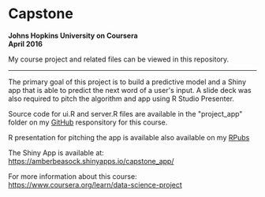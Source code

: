# Capstone
**Johns Hopkins University on Coursera**  
**April 2016**

My course project and related files can be viewed in this repository.

---------------------------------------------------------------------------------------------------------------------------------------

The primary goal of this project is to build a predictive model and a Shiny app that is able to predict the next word of a user's input. A slide deck was also required to pitch the algorithm and app using R Studio Presenter.

Source code for ui.R and server.R files are available in the "project_app" folder on my [GitHub](https://github.com/abeasock/Capstone-Coursera.git) responsitory for this course.

R presentation for pitching the app is available also available on my [RPubs](https://rpubs.com/abeasock/capstone_presentation)

The Shiny App is available at: https://amberbeasock.shinyapps.io/capstone_app/

For more information about this course: https://www.coursera.org/learn/data-science-project
